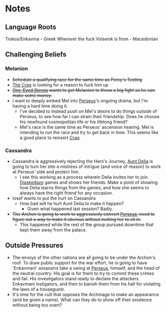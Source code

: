 # Notes
## Language Roots
Trokos/Enkavma - Greek
Wherever the fuck Volsenik is from - Macedonian
## Challenging Beliefs
### Melanion
- ~~Schedule a qualifying race for the same time as Percy's Testing~~
- [The Crag](NPCs/TrokosNPCs.md#Crag) is looking for a reason to fuck him up
- ~~[One-Eyed Stevos](NPCs/TrokosNPCs.md) wants to get Melanion to throw a big fight so he can make some money.~~
- I want to deeply embed Mel into [Perseus](Perseus.md)'s ongoing drama, but I'm having a hard time doing it.
	- I've decided to instead push on Mel's desire to do things outside of Perseus, to see how far I can strain their friendship.  Does he choose his newfound cosmopolitan life or his lifelong friend?
	- Mel's race is the same time as Perseus' ascension hearing.  Mel is intending to run the race and try to get back in time.  This seems like a good place to reinsert [Crag](NPCs/TrokosNPCs.md#Crag).

### Cassandra
- Cassandra is aggressively rejecting the Hero's Journey, [Aunt Delia](NPCs/TrokosNPCs.md#delia) is going to turn her into a mistress of intrigue (and voice of reason) to work at Perseus' side and protect him.
	- I see this working as a process wherein Delia invites her to join [Diaskedazo](WorldNotes.md#diaskedazo) games and shows her friends.  Make a point of showing how Delia learns things from the games, and how she seems to always have the right friend for any occasion.
- Iosef wants to put the hurt on Cassandra
	- How bad will he hurt Aunt Delia to make it happen?
		- Given what happened last session?  Badly.
- ~~The Archon is going to work to aggressively convert [Perseus](Perseus.md), need to figure out a way to make it obvious without inviting her to sit in.~~
	- This happened while the rest of the group pursued downtime that kept them away from the palace.

## Outside Pressures
- The envoys of the other nations are all going to be under the Archon's roof.  To draw public support for the war effort, he is going to have 'Enkavmani' assassins take a swing at [Perseus](Perseus.md), himself, and the head of the neutral country.  His goal is for them to try to commit these crimes and fail.  His investigators stand ready to declare the attackers Enkavmani instigators, and then to banish them from his hall for violating the laws of a houseguest.
- It's time for the cult that opposes the Archmage to make an appearance (and be given a name).  What can they do to show off their existence without being too overt?